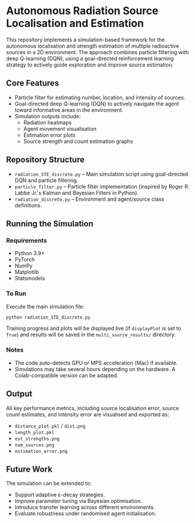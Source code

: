 # Autonomous Radiation Source Localisation and Estimation

This repository implements a simulation-based framework for the autonomous localisation and strength estimation of multiple radioactive sources in a 2D environment. The approach combines particle filtering with deep Q-learning (DQN), using a goal-directed reinforcement learning strategy to actively guide exploration and improve source estimation.

## Core Features

- Particle filter for estimating number, location, and intensity of sources.
- Goal-directed deep Q-learning (DQN) to actively navigate the agent toward informative areas in the environment.
- Simulation outputs include:
  - Radiation heatmaps
  - Agent movement visualisation
  - Estimation error plots
  - Source strength and count estimation graphs

## Repository Structure

- `radiation_STE_discrete.py` – Main simulation script using goal-directed DQN and particle filtering.
- `particle_filter.py` – Particle filter implementation (inspired by Roger R. Labbe Jr.'s Kalman and Bayesian Filters in Python).
- `radiation_discrete.py` – Environment and agent/source class definitions.

## Running the Simulation

### Requirements

- Python 3.9+
- PyTorch
- NumPy
- Matplotlib
- Statsmodels

### To Run

Execute the main simulation file:

```bash
python radiation_STE_discrete.py
```

Training progress and plots will be displayed live (if `displayPlot` is set to `True`) and results will be saved in the `multi_source_results/` directory.

### Notes

- The code auto-detects GPU or MPS acceleration (Mac) if available.
- Simulations may take several hours depending on the hardware. A Colab-compatible version can be adapted.

## Output

All key performance metrics, including source localisation error, source count estimates, and intensity error are visualised and exported as:

- `distance_plot.pkl` / `dist.png`
- `length_plot.pkl`
- `est_strengths.png`
- `num_sources.png`
- `estimation_error.png`

## Future Work

The simulation can be extended to:
- Support adaptive ε-decay strategies.
- Improve parameter tuning via Bayesian optimisation.
- Introduce transfer learning across different environments.
- Evaluate robustness under randomised agent initialisation.
